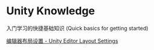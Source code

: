 # Unity Knowledge

入门学习的快捷基础知识 (Quick basics for getting started)

[编辑器布局设置 - Unity Editor Layout Settings](readme/unity-layout-settings.md "mention")
